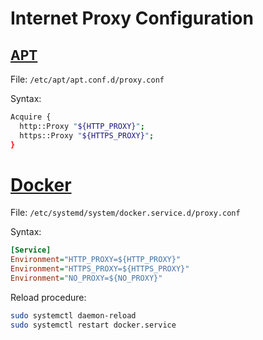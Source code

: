 # Internet Proxy Configuration

## [APT](https://en.wikipedia.org/wiki/APT_%28software%29)

File: `/etc/apt/apt.conf.d/proxy.conf`

Syntax:

```sh
Acquire {
  http::Proxy "${HTTP_PROXY}";
  https::Proxy "${HTTPS_PROXY}";
}
```

# [Docker](https://en.wikipedia.org/wiki/Docker_(software))

File: `/etc/systemd/system/docker.service.d/proxy.conf`

Syntax:

```ini
[Service]
Environment="HTTP_PROXY=${HTTP_PROXY}"
Environment="HTTPS_PROXY=${HTTPS_PROXY}"
Environment="NO_PROXY=${NO_PROXY}"
```

Reload procedure:

```sh
sudo systemctl daemon-reload
sudo systemctl restart docker.service
```

